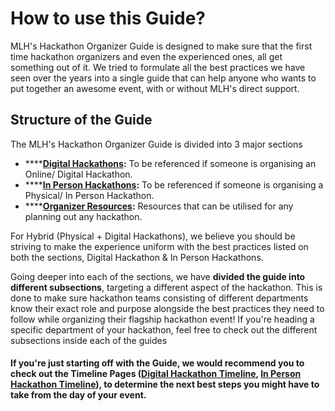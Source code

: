 # How to use this Guide?

MLH's Hackathon Organizer Guide is designed to make sure that the first time hackathon organizers and even the experienced ones, all get something out of it. We tried to formulate all the best practices we have seen over the years into a single guide that can help anyone who wants to put together an awesome event, with or without MLH's direct support.

## Structure of the Guide

The MLH's Hackathon Organizer Guide is divided into 3 major sections

* \*\*\*\*[**Digital Hackathons**](../digital-hackathons/digital-hackathon-timeline.md)**:** To be referenced if someone is organising an Online/ Digital Hackathon. 
* \*\*\*\*[**In Person Hackathons**](../in-person-hackathons/in-person-hackathon-timeline.md)**:** To be referenced if someone is organising a Physical/ In Person Hackathon.
* \*\*\*\*[**Organizer Resources**](../organizer-resources/getting-support-from-others.md)**:** Resources that can be utilised for any planning out any hackathon.

For Hybrid \(Physical + Digital Hackathons\), we believe you should be striving to make the experience uniform with the best practices listed on both the sections, Digital Hackathon & In Person Hackathons.

Going deeper into each of the sections, we have **divided the guide into different subsections**, targeting a different aspect of the hackathon. This is done to make sure hackathon teams consisting of different departments know their exact role and purpose alongside the best practices they need to follow while organizing their flagship hackathon event! If you're heading a specific department of your hackathon, feel free to check out the different subsections inside each of the guides

#### If you're just starting off with the Guide, we would recommend you to check out the Timeline Pages \([Digital Hackathon Timeline](../digital-hackathons/digital-hackathon-timeline.md), [In Person Hackathon Timeline](../in-person-hackathons/in-person-hackathon-timeline.md)\), to determine the next best steps you might have to take from the day of your event. 

